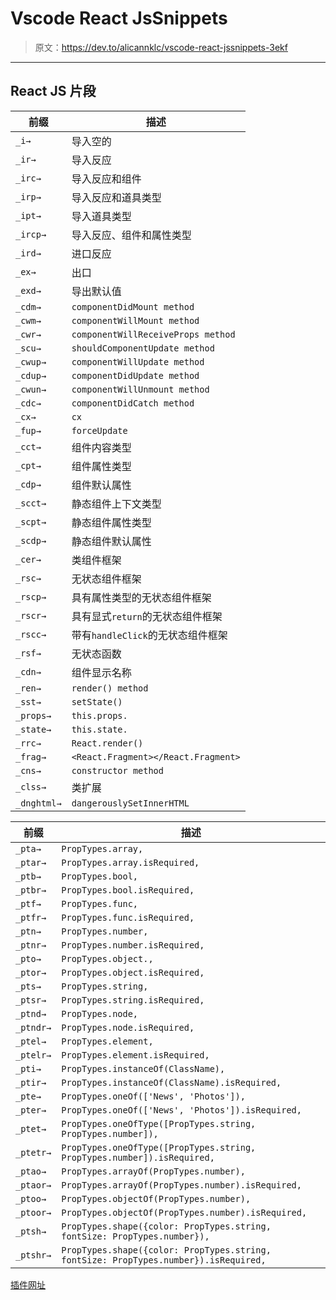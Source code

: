 # Vscode React JsSnippets

> 原文：<https://dev.to/alicannklc/vscode-react-jssnippets-3ekf>

* * *

## React JS 片段

| 前缀 | 描述 |
| --- | --- |
| `_i→` | 导入空的 |
| `_ir→` | 导入反应 |
| `_irc→` | 导入反应和组件 |
| `_irp→` | 导入反应和道具类型 |
| `_ipt→` | 导入道具类型 |
| `_ircp→` | 导入反应、组件和属性类型 |
| `_ird→` | 进口反应 |
| `_ex→` | 出口 |
| `_exd→` | 导出默认值 |
| `_cdm→` | `componentDidMount method` |
| `_cwm→` | `componentWillMount method` |
| `_cwr→` | `componentWillReceiveProps method` |
| `_scu→` | `shouldComponentUpdate method` |
| `_cwup→` | `componentWillUpdate method` |
| `_cdup→` | `componentDidUpdate method` |
| `_cwun→` | `componentWillUnmount method` |
| `_cdc→` | `componentDidCatch method` |
| `_cx→` | `cx` |
| `_fup→` | `forceUpdate` |
| `_cct→` | 组件内容类型 |
| `_cpt→` | 组件属性类型 |
| `_cdp→` | 组件默认属性 |
| `_scct→` | 静态组件上下文类型 |
| `_scpt→` | 静态组件属性类型 |
| `_scdp→` | 静态组件默认属性 |
| `_cer→` | 类组件框架 |
| `_rsc→` | 无状态组件框架 |
| `_rscp→` | 具有属性类型的无状态组件框架 |
| `_rscr→` | 具有显式`return`的无状态组件框架 |
| `_rscc→` | 带有`handleClick`的无状态组件框架 |
| `_rsf→` | 无状态函数 |
| `_cdn→` | 组件显示名称 |
| `_ren→` | `render() method` |
| `_sst→` | `setState()` |
| `_props→` | `this.props.` |
| `_state→` | `this.state.` |
| `_rrc→` | `React.render()` |
| `_frag→` | `<React.Fragment></React.Fragment>` |
| `_cns→` | `constructor method` |
| `_clss→` | 类扩展 |
| `_dnghtml→` | `dangerouslySetInnerHTML` |

| 前缀 | 描述 |
| --- | --- |
| `_pta→` | `PropTypes.array,` |
| `_ptar→` | `PropTypes.array.isRequired,` |
| `_ptb→` | `PropTypes.bool,` |
| `_ptbr→` | `PropTypes.bool.isRequired,` |
| `_ptf→` | `PropTypes.func,` |
| `_ptfr→` | `PropTypes.func.isRequired,` |
| `_ptn→` | `PropTypes.number,` |
| `_ptnr→` | `PropTypes.number.isRequired,` |
| `_pto→` | `PropTypes.object.,` |
| `_ptor→` | `PropTypes.object.isRequired,` |
| `_pts→` | `PropTypes.string,` |
| `_ptsr→` | `PropTypes.string.isRequired,` |
| `_ptnd→` | `PropTypes.node,` |
| `_ptndr→` | `PropTypes.node.isRequired,` |
| `_ptel→` | `PropTypes.element,` |
| `_ptelr→` | `PropTypes.element.isRequired,` |
| `_pti→` | `PropTypes.instanceOf(ClassName),` |
| `_ptir→` | `PropTypes.instanceOf(ClassName).isRequired,` |
| `_pte→` | `PropTypes.oneOf(['News', 'Photos']),` |
| `_pter→` | `PropTypes.oneOf(['News', 'Photos']).isRequired,` |
| `_ptet→` | `PropTypes.oneOfType([PropTypes.string, PropTypes.number]),` |
| `_ptetr→` | `PropTypes.oneOfType([PropTypes.string, PropTypes.number]).isRequired,` |
| `_ptao→` | `PropTypes.arrayOf(PropTypes.number),` |
| `_ptaor→` | `PropTypes.arrayOf(PropTypes.number).isRequired,` |
| `_ptoo→` | `PropTypes.objectOf(PropTypes.number),` |
| `_ptoor→` | `PropTypes.objectOf(PropTypes.number).isRequired,` |
| `_ptsh→` | `PropTypes.shape({color: PropTypes.string, fontSize: PropTypes.number}),` |
| `_ptshr→` | `PropTypes.shape({color: PropTypes.string, fontSize: PropTypes.number}).isRequired,` |

[插件网址](https://marketplace.visualstudio.com/items?itemName=alicannklc.Vscode-Reactjs-Snippets)